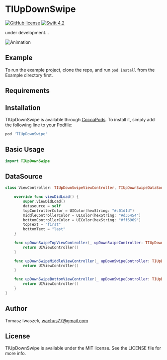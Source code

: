 # TIUpDownSwipe

[![GitHub license](https://img.shields.io/badge/license-MIT-lightgrey.svg)](https://raw.githubusercontent.com/wachus77/TIUpDownSwipe/master/LICENSE)
[![Swift 4.2](https://img.shields.io/badge/Swift-4.2-green.svg?style=flat)](https://developer.apple.com/swift/)

under development...

![Animation](https://raw.githubusercontent.com/wachus77/TIUpDownSwipe/master/Screenshots/first.gif)

## Example

To run the example project, clone the repo, and run `pod install` from the Example directory first.

## Requirements

## Installation

TIUpDownSwipe is available through [CocoaPods](https://cocoapods.org). To install
it, simply add the following line to your Podfile:

```ruby
pod 'TIUpDownSwipe'
```
## Basic Usage

```swift
import TIUpDownSwipe
```

## DataSource

```swift
class ViewController: TIUpDownSwipeViewController, TIUpDownSwipeDataSource {

    override func viewDidLoad() {
        super.viewDidLoad()
        datasource = self
        topControllerColor = UIColor(hexString: "#c01d1d")
        middleControllerColor = UIColor(hexString: "#d35454")
        bottomControllerColor = UIColor(hexString: "#ff6969")
        topText = "first"
        bottomText = "last"
    }

    func upDownSwipeTopViewController(_ upDownSwipeController: TIUpDownSwipeViewController) -> UIViewController {
        return UIViewController()
    }

    func upDownSwipeMiddleViewController(_ upDownSwipeController: TIUpDownSwipeViewController) -> UIViewController {
        return UIViewController()
    }

    func upDownSwipeBottomViewController(_ upDownSwipeController: TIUpDownSwipeViewController) -> UIViewController {
        return UIViewController()
    }
}
```


## Author

Tomasz Iwaszek, wachus77@gmail.com

## License

TIUpDownSwipe is available under the MIT license. See the LICENSE file for more info.
